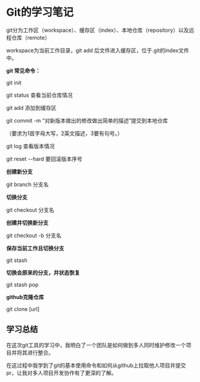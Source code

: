 # Git的学习笔记

git分为工作区（workspace）、缓存区（index）、本地仓库（repository）以及远程仓库（remote）

workspace为当前工作目录，git add 后文件进入缓存区，位于.git的index文件中。

**git 常见命令：**

git init   

git status  查看当前仓库情况

git add   添加到缓存区

git commit  -m “对新版本做出的修改做出简单的描述”提交到本地仓库

（要求为1首字母大写，2英文描述，3要有句号。）

git log 查看版本情况

git reset --hard 要回滚版本序号

**创建新分支**

git branch 分支名

**切换分支**

git checkout 分支名

**创建并切换新分支**

git checkout -b 分支名

**保存当前工作且切换分支**

git stash

**切换会原来的分支，并状态恢复**

git stash pop

**github克隆仓库**

git clone [url]

## 学习总结

在这次git工具的学习中，我明白了一个团队是如何做到多人同时维护修改一个项目并将其进行整合。

在这过程中我学到了git的基本使用命令和如何从github上拉取他人项目并提交pr，让我对多人项目开发协作有了更深的了解。